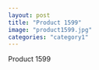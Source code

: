 ```yaml
---
layout: post
title: "Product 1599"
image: "product1599.jpg"
categories: "category1"
---
```

Product 1599
